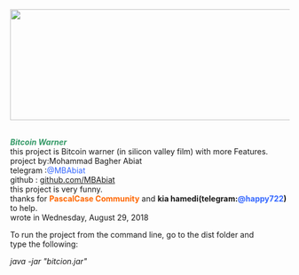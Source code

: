 <p>&nbsp;</p>
<p><strong style="font-size: 14px;"><strong><strong><strong><strong><strong><strong><strong><strong><strong><strong><strong><strong><strong><strong><strong><strong><strong><strong><strong><strong><strong><strong><strong><strong><strong><strong><strong><em><img src="https://i.ytimg.com/vi/uS1KcjkWdoU/maxresdefault.jpg" alt="" width="520" height="200" /></em></strong></strong></strong></strong></strong></strong></strong></strong></strong></strong></strong></strong></strong></strong></strong></strong></strong></strong></strong></strong></strong></strong></strong></strong></strong></strong></strong></strong>&nbsp;</p>
<p><span style="color: #339966;"><strong><em>Bitcoin Warner</em></strong></span><br /> this project is Bitcoin warner (in silicon valley film) with more Features.<br /> project by:Mohammad Bagher Abiat<br /> telegram :<span style="color: #3366ff;">@MBAbiat</span><br /> github : <a href="http://github.com/MBAbiat">github.com/MBAbiat</a><br /> this project is very funny.<br /> thanks for <span style="color: #ff6600;"><strong>PascalCase Community</strong> </span>and <strong>kia hamedi(telegram:<span style="color: #3366ff;">@happy722</span>)</strong> to help.<br /> wrote in Wednesday, August 29, 2018</p>
<p>To run the project from the command line, go to the dist folder and<br />type the following:</p>
<p><em style="font-size: 14px;">java -jar "bitcion.jar"</em></p>
